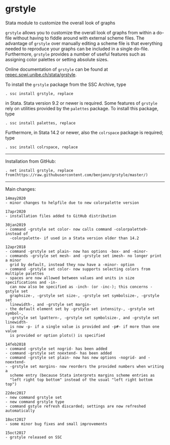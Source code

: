 # grstyle
Stata module to customize the overall look of graphs

`grstyle` allows you to customize the overall look of graphs from within a
do-file without having to fiddle around with external scheme files. The
advantage of `grstyle` over manually editing a scheme file is that everything
needed to reproduce your graphs can be included in a single do-file.
Furthermore, `grstyle` provides a number of useful features such as assigning
color palettes or setting absolute sizes.

Online documentation of `grstyle` can be found at
[repec.sowi.unibe.ch/stata/grstyle](http://repec.sowi.unibe.ch/stata/grstyle/).

To install the `grstyle` package from the SSC Archive, type

    . ssc install grstyle, replace

in Stata. Stata version 9.2 or newer is required. Some features of `grstyle` 
rely on utilities provided by the `palettes` package. To install this package, 
type

    . ssc install palettes, replace

Furthermore, in Stata 14.2 or newer, also the `colrspace` package is required; type

    . ssc install colrspace, replace

---

Installation from GitHub:

    . net install grstyle, replace from(https://raw.githubusercontent.com/benjann/grstyle/master/)

---

Main changes:

    14may2020
    - minor changes to helpfile due to new colorpalette version

    17apr2020
    - installation files added to GitHub distribution

    30jan2019
    - command -grstyle set color- now calls command -colorpalette9- instead of 
      -colorpalette- if used in a Stata version older than 14.2

    12apr2018
    - command -grstyle set plain- now has options -box- and -minor-
    - commands -grstyle set mesh- and -grstyle set imesh- no longer print a minor 
      grid by default, instead they now have a -minor- option
    - command -grstyle set color- now supports selecting colors from multiple palettes
    - spaces are now allowed between values and units in size specifications and -in- 
      can now also be specified as -inch- (or -inc-); this concerns -gstyle set 
      graphsize-, -grstyle set size-, -grstyle set symbolsize-, -grstyle set 
      linewidth-, and -grstyle set margin-
    - the default element set by -grstyle set intensity-, -grstyle set symbol-, 
      -grstyle set lpattern-, -grstyle set symbolsize-, and -grstyle set linewidth-
      is now -p- if a single value is provided and -p#- if more than one value 
      is provided or option plots() is specified

    14feb2018
    - command -grstyle set nogrid- has been added
    - command -grstyle set noextend- has been added
    - command -grstyle set plain- now has new options -nogrid- and -noextend-
    - -grstyle set margins- now reorders the provided numbers when writing a
      scheme entry (because Stata interprets margins scheme entries as 
      "left right top bottom" instead of the usual "left right bottom top")

    22dec2017
    - new command grstyle set
    - new command grstyle type
    - command gstyle refresh discarded; settings are now refreshed automatically

    18oct2017
    - some minor bug fixes and small improvements

    15oct2017
    - grstyle released on SSC
